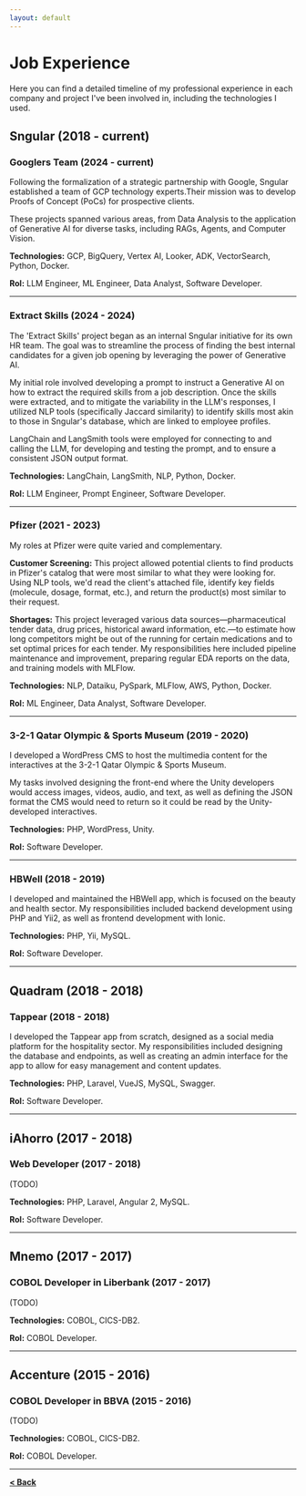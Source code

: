 ```yaml
---
layout: default
---
```


# Job Experience

Here you can find a detailed timeline of my professional experience in each company and project I've been involved in, including the technologies I used.

## Sngular (2018 - current)

### Googlers Team (2024 - current)
Following the formalization of a strategic partnership with Google, Sngular established a team of GCP technology experts.Their mission was to develop Proofs of Concept (PoCs) for prospective clients. 

These projects spanned various areas, from Data Analysis to the application of Generative AI for diverse tasks, including RAGs, Agents, and Computer Vision.

**Technologies:** GCP, BigQuery, Vertex AI, Looker, ADK, VectorSearch, Python, Docker.

**Rol:** LLM Engineer, ML Engineer, Data Analyst, Software Developer.

---

### Extract Skills (2024 - 2024)
The 'Extract Skills' project began as an internal Sngular initiative for its own HR team. The goal was to streamline the process of finding the best internal candidates for a given job opening by leveraging the power of Generative AI.

My initial role involved developing a prompt to instruct a Generative AI on how to extract the required skills from a job description. Once the skills were extracted, and to mitigate the variability in the LLM's responses, I utilized NLP tools (specifically Jaccard similarity) to identify skills most akin to those in Sngular's database, which are linked to employee profiles.

LangChain and LangSmith tools were employed for connecting to and calling the LLM, for developing and testing the prompt, and to ensure a consistent JSON output format.

**Technologies:** LangChain, LangSmith, NLP, Python, Docker.

**Rol:** LLM Engineer, Prompt Engineer, Software Developer.

---

### Pfizer (2021 - 2023)
My roles at Pfizer were quite varied and complementary.

**Customer Screening:** This project allowed potential clients to find products in Pfizer's catalog that were most similar to what they were looking for. Using NLP tools, we'd read the client's attached file, identify key fields (molecule, dosage, format, etc.), and return the product(s) most similar to their request.

**Shortages:** This project leveraged various data sources—pharmaceutical tender data, drug prices, historical award information, etc.—to estimate how long competitors might be out of the running for certain medications and to set optimal prices for each tender. My responsibilities here included pipeline maintenance and improvement, preparing regular EDA reports on the data, and training models with MLFlow.

**Technologies:** NLP, Dataiku, PySpark, MLFlow, AWS, Python, Docker.

**Rol:** ML Engineer, Data Analyst, Software Developer.

---

### 3-2-1 Qatar Olympic & Sports Museum (2019 - 2020)
I developed a WordPress CMS to host the multimedia content for the interactives at the 3-2-1 Qatar Olympic & Sports Museum. 

My tasks involved designing the front-end where the Unity developers would access images, videos, audio, and text, as well as defining the JSON format the CMS would need to return so it could be read by the Unity-developed interactives.

**Technologies:** PHP, WordPress, Unity.

**Rol:** Software Developer.

---

### HBWell (2018 - 2019)
I developed and maintained the HBWell app, which is focused on the beauty and health sector. My responsibilities included backend development using PHP and Yii2, as well as frontend development with Ionic.

**Technologies:** PHP, Yii, MySQL.

**Rol:** Software Developer.

---

## Quadram (2018 - 2018)

### Tappear (2018 - 2018)
I developed the Tappear app from scratch, designed as a social media platform for the hospitality sector. My responsibilities included designing the database and endpoints, as well as creating an admin interface for the app to allow for easy management and content updates.

**Technologies:** PHP, Laravel, VueJS, MySQL, Swagger.

**Rol:** Software Developer.

---

## iAhorro (2017 - 2018)

### Web Developer (2017 - 2018)
(TODO)

**Technologies:** PHP, Laravel, Angular 2, MySQL.

**Rol:** Software Developer.

---

## Mnemo (2017 - 2017)

### COBOL Developer in Liberbank (2017 - 2017)
(TODO)

**Technologies:** COBOL, CICS-DB2.

**Rol:** COBOL Developer.

---

## Accenture (2015 - 2016)

### COBOL Developer in BBVA (2015 - 2016)
(TODO)

**Technologies:** COBOL, CICS-DB2.

**Rol:** COBOL Developer.

---

[**< Back**](./)